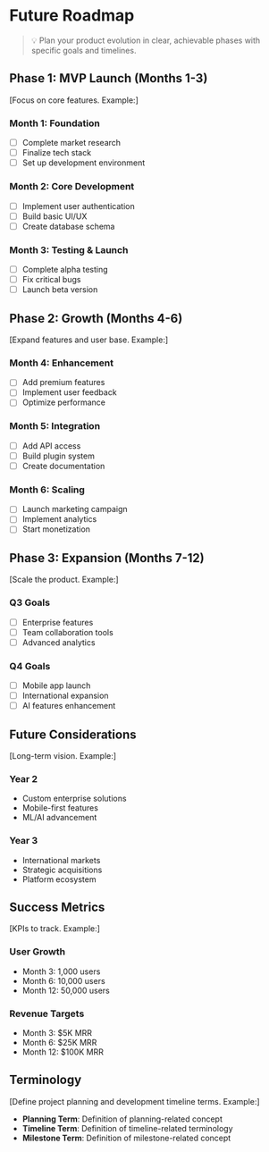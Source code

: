 # Future Roadmap

> 💡 Plan your product evolution in clear, achievable phases with specific goals and timelines.

## Phase 1: MVP Launch (Months 1-3)
[Focus on core features. Example:]

### Month 1: Foundation
- [ ] Complete market research
- [ ] Finalize tech stack
- [ ] Set up development environment

### Month 2: Core Development
- [ ] Implement user authentication
- [ ] Build basic UI/UX
- [ ] Create database schema

### Month 3: Testing & Launch
- [ ] Complete alpha testing
- [ ] Fix critical bugs
- [ ] Launch beta version

## Phase 2: Growth (Months 4-6)
[Expand features and user base. Example:]

### Month 4: Enhancement
- [ ] Add premium features
- [ ] Implement user feedback
- [ ] Optimize performance

### Month 5: Integration
- [ ] Add API access
- [ ] Build plugin system
- [ ] Create documentation

### Month 6: Scaling
- [ ] Launch marketing campaign
- [ ] Implement analytics
- [ ] Start monetization

## Phase 3: Expansion (Months 7-12)
[Scale the product. Example:]

### Q3 Goals
- [ ] Enterprise features
- [ ] Team collaboration tools
- [ ] Advanced analytics

### Q4 Goals
- [ ] Mobile app launch
- [ ] International expansion
- [ ] AI features enhancement

## Future Considerations
[Long-term vision. Example:]

### Year 2
- Custom enterprise solutions
- Mobile-first features
- ML/AI advancement

### Year 3
- International markets
- Strategic acquisitions
- Platform ecosystem

## Success Metrics
[KPIs to track. Example:]

### User Growth
- Month 3: 1,000 users
- Month 6: 10,000 users
- Month 12: 50,000 users

### Revenue Targets
- Month 3: $5K MRR
- Month 6: $25K MRR
- Month 12: $100K MRR

## Terminology
[Define project planning and development timeline terms. Example:]

- **Planning Term**: Definition of planning-related concept
- **Timeline Term**: Definition of timeline-related terminology
- **Milestone Term**: Definition of milestone-related concept
